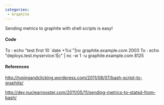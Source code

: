 ```yaml
---
categories:
 - Graphite
---
```

Sending metrics to graphite with shell scripts is easy!

#### Code

To <Graphite>: echo "test.first 10 \`date +%s\`"|nc graphite.example.com
2003 To <Statsd>: echo "deploys.test.myservice:1|c" | nc -w 1 -u
graphite.example.com 8125

#### References

<http://typingandclicking.wordpress.com/2011/08/07/bash-script-to-graphite/>

<http://dev.nuclearrooster.com/2011/05/11/sending-metrics-to-statsd-from-bash/>

